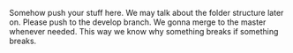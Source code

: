 Somehow push your stuff here. We may talk about the folder structure later on.
Please push to the develop branch. We gonna merge to the master whenever needed. This way we know why something breaks if something breaks.
